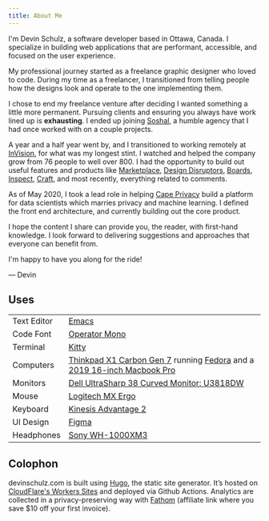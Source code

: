 ```yaml
---
title: About Me
---
```


I'm Devin Schulz, a software developer based in Ottawa, Canada. I specialize in building web applications that are performant, accessible, and focused on the user experience.

My professional journey started as a freelance graphic designer who loved to code. During my time as a freelancer, I transitioned from telling people how the designs look and operate to the one implementing them.

I chose to end my freelance venture after deciding I wanted something a little more permanent. Pursuing clients and ensuring you always have work lined up is **exhausting**. I ended up joining [Soshal](https://soshal.ca/), a humble agency that I had once worked with on a couple projects.

A year and a half year went by, and I transitioned to working remotely at [InVision](https://invisionapp.com), for what was my longest stint. I watched and helped the company grow from 76 people to well over 800. I had the opportunity to build out useful features and products like [Marketplace](https://marketplace.invisionapp.com/), [Design Disruptors](https://www.designdisruptors.com/), [Boards](https://www.invisionapp.com/inside-design/boards-share-design-inspiration-assets/), [Inspect](https://www.invisionapp.com/feature/inspect/), [Craft](https://www.invisionapp.com/craft), and most recently, everything related to comments.

As of May 2020, I took a lead role in helping [Cape Privacy](https://capeprivacy.com) build a platform for data scientists which marries privacy and machine learning. I defined the front end architecture, and currently building out the core product.

I hope the content I share can provide you, the reader, with first-hand knowledge. I look forward to delivering suggestions and approaches that everyone can benefit from.

I'm happy to have you along for the ride!

&mdash; Devin

## Uses

|             |                                                                                                                                                                                                                                 |
| ----------- | ------------------------------------------------------------------------------------------------------------------------------------------------------------------------------------------------------------------------------- |
| Text Editor | [Emacs](https://www.gnu.org/software/emacs)                                                                                                                                                                                     |
| Code Font   | [Operator Mono](https://www.typography.com/fonts/operator/styles/operatormono)                                                                                                                                                  |
| Terminal    | [Kitty](https://sw.kovidgoyal.net/kitty)                                                                                                                                                                                        |
| Computers   | [Thinkpad X1 Carbon Gen 7](https://www.lenovo.com/us/en/laptops/thinkpad/thinkpad-x/X1-Carbon-Gen-7/p/22TP2TXX17G) running [Fedora](https://getfedora.org/) and a [2019 16-inch Macbook Pro](https://www.apple.com/macbook-pro) |
| Monitors    | [Dell UltraSharp 38 Curved Monitor: U3818DW](https://www.dell.com/en-ca/shop/dell-ultrasharp-38-curved-monitor-u3818dw/apd/210-AMRC/monitors-monitor-accessories)                                                               |
| Mouse       | [Logitech MX Ergo](https://www.logitech.com/en-us/product/mx-ergo-wireless-trackball-mouse)                                                                                                                                     |
| Keyboard    | [Kinesis Advantage 2](https://kinesis-ergo.com/shop/advantage2)                                                                                                                                                                 |
| UI Design   | [Figma](https://figma.com)                                                                                                                                                                                                      |
| Headphones  | [Sony WH-1000XM3](https://www.sony.com/electronics/headband-headphones/wh-1000xm3)                                                                                                                                              |

## Colophon

devinschulz.com is built using [Hugo](https://gohugo.io), the static site
generator. It’s hosted on [CloudFlare's Workers Sites](https://workers.cloudflare.com/sites) and deployed via Github Actions. Analytics are collected in a privacy-preserving way with [Fathom](https://usefathom.com/ref/IGYHNN) (affiliate link where you save \$10 off your first invoice).
